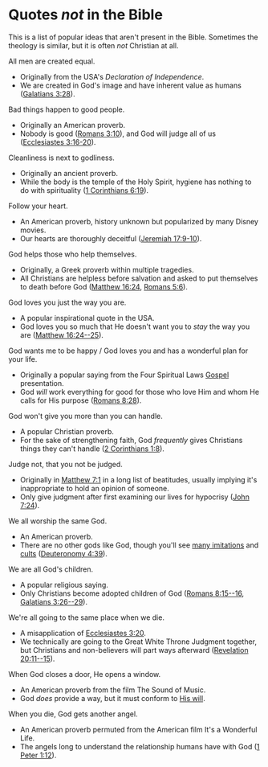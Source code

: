 
# Quotes *not* in the Bible

This is a list of popular ideas that aren't present in the Bible. Sometimes the theology is similar, but it is often *not* Christian at all.

All men are created equal.

- Originally from the USA's *Declaration of Independence*.
- We are created in God's image and have inherent value as humans ([Galatians 3:28](https://biblehub.com/galatians/3-28.htm)).

Bad things happen to good people.

- Originally an American proverb.
- Nobody is good ([Romans 3:10](https://biblehub.com/romans/3-10.htm)), and God will judge all of us ([Ecclesiastes 3:16-20](https://biblehub.com/ecclesiastes/3.htm)).

Cleanliness is next to godliness.

- Originally an ancient proverb.
- While the body is the temple of the Holy Spirit, hygiene has nothing to do with spirituality ([1 Corinthians 6:19](https://biblehub.com/1_corinthians/6-19.htm)).

Follow your heart.

- An American proverb, history unknown but popularized by many Disney movies.
- Our hearts are thoroughly deceitful ([Jeremiah 17:9-10](https://biblehub.com/jeremiah/17.htm)).

God helps those who help themselves.

- Originally, a Greek proverb within multiple tragedies.
- All Christians are helpless before salvation and asked to put themselves to death before God ([Matthew 16:24](https://biblehub.com/matthew/16-24.htm), [Romans 5:6](https://biblehub.com/romans/5-6.htm)).

God loves you just the way you are.

- A popular inspirational quote in the USA.
- God loves you so much that He doesn't want you to *stay* the way you are ([Matthew 16:24--25](https://biblehub.com/matthew/16.htm)).

God wants me to be happy / God loves you and has a wonderful plan for your life.

- Originally a popular saying from the Four Spiritual Laws [Gospel](jesus-gospel.md) presentation.
- God *will* work everything for good for those who love Him and whom He calls for His purpose ([Romans 8:28](https://biblehub.com/romans/8-28.htm)).

God won't give you more than you can handle.

- A popular Christian proverb.
- For the sake of strengthening faith, God *frequently* gives Christians things they can't handle ([2 Corinthians 1:8](https://biblehub.com/2_corinthians/1-8.htm)).

Judge not, that you not be judged.

- Originally in [Matthew 7:1](https://biblehub.com/matthew/7-1.htm) in a long list of beatitudes, usually implying it's inappropriate to hold an opinion of someone.
- Only give judgment after first examining our lives for hypocrisy ([John 7:24](https://biblehub.com/john/7-24.htm)).

We all worship the same God.

- An American proverb.
- There are no other gods like God, though you'll see [many imitations](religion-answers.md) and [cults](culture-cults.md) ([Deuteronomy 4:39](https://biblehub.com/deuteronomy/4-39.htm)).

We are all God's children.

- A popular religious saying.
- Only Christians become adopted children of God ([Romans 8:15--16](https://biblehub.com/bsb/romans/8.htm), [Galatians 3:26--29](https://biblehub.com/bsb/galatians/3.htm)).

We're all going to the same place when we die.

- A misapplication of [Ecclesiastes 3:20](https://biblehub.com/ecclesiastes/3-20.htm).
- We technically are going to the Great White Throne Judgment together, but Christians and non-believers will part ways afterward ([Revelation 20:11--15](https://biblehub.com/bsb/revelation/20.htm)).

When God closes a door, He opens a window.

- An American proverb from the film The Sound of Music.
- God *does* provide a way, but it must conform to [His will](god-will.md).

When you die, God gets another angel.

- An American proverb permuted from the American film It's a Wonderful Life.
- The angels long to understand the relationship humans have with God ([1 Peter 1:12](https://biblehub.com/1_peter/1-12.htm)).
